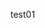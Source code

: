 
test01                                                                                                                                                              
